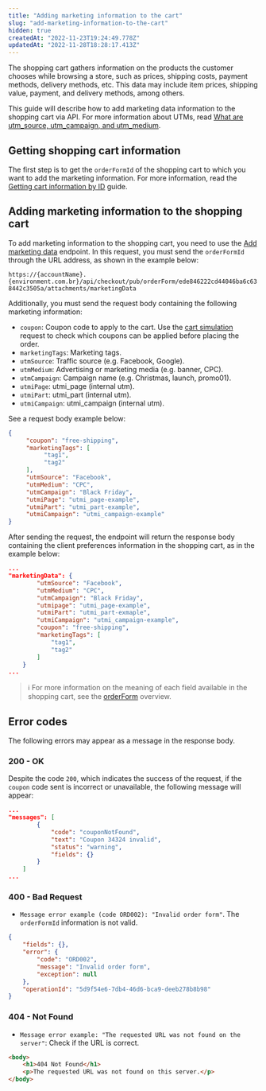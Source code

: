 ```yaml
---
title: "Adding marketing information to the cart"
slug: "add-marketing-information-to-the-cart"
hidden: true
createdAt: "2022-11-23T19:24:49.778Z"
updatedAt: "2022-11-28T18:28:17.413Z"
---
```


The shopping cart gathers information on the products the customer chooses while browsing a store, such as prices, shipping costs, payment methods, delivery methods, etc. This data may include item prices, shipping value, payment, and delivery methods, among others.

This guide will describe how to add marketing data information to the shopping cart via API. For more information about UTMs, read [What are utm_source, utm_campaign, and utm_medium](https://help.vtex.com/tutorial/what-are-utm-source-utm-campaign-and-utm-medium).

## Getting shopping cart information

The first step is to get the `orderFormId` of the shopping cart to which you want to add the marketing information. For more information, read the [Getting cart information by ID](https://developers.vtex.com/vtex-rest-api/docs/get-cart-information-by-id) guide.

## Adding marketing information to the shopping cart

To add marketing information to the shopping cart, you need to use the [Add marketing data](https://developers.vtex.com/vtex-rest-api/reference/addmarketingdata) endpoint. In this request, you must send the `orderFormId` through the URL address, as shown in the example below:

`https://{accountName}.{environment.com.br}/api/checkout/pub/orderForm/ede846222cd44046ba6c638442c3505a/attachments/marketingData`

Additionally, you must send the request body containing the following marketing information:

- `coupon`: Coupon code to apply to the cart. Use the [cart simulation](https://developers.vtex.com/docs/api-reference/checkout-api#post-/api/checkout/pub/orderForms/simulation) request to check which coupons can be applied before placing the order.
- `marketingTags`: Marketing tags.
- `utmSource`: Traffic source (e.g. Facebook, Google).
- `utmMedium`: Advertising or marketing media (e.g. banner, CPC).
- `utmCampaign`: Campaign name (e.g. Christmas, launch, promo01).
- `utmiPage`: utmi_page (internal utm).
- `utmiPart`: utmi_part (internal utm).
- `utmiCampaign`: utmi_campaign (internal utm).

See a request body example below:

```json
{
     "coupon": "free-shipping",
     "marketingTags": [
          "tag1",
          "tag2"
     ],
     "utmSource": "Facebook",
     "utmMedium": "CPC",
     "utmCampaign": "Black Friday",
     "utmiPage": "utmi_page-example",
     "utmiPart": "utmi_part-example",
     "utmiCampaign": "utmi_campaign-example"
}
```

After sending the request, the endpoint will return the response body containing the client preferences information in the shopping cart, as in the example below:

```json
...
"marketingData": {
        "utmSource": "Facebook",
        "utmMedium": "CPC",
        "utmCampaign": "Black Friday",
        "utmipage": "utmi_page-example",
        "utmiPart": "utmi_part-exmaple",
        "utmiCampaign": "utmi_campaign-example",
        "coupon": "free-shipping",
        "marketingTags": [
            "tag1",
            "tag2"
        ]
    }
...
```

> ℹ️️ For more information on the meaning of each field available in the shopping cart, see the [orderForm](https://developers.vtex.com/docs/guides/orderform-fields) overview.

## Error codes

The following errors may appear as a message in the response body.

### 200 - OK

Despite the code `200`, which indicates the success of the request, if the `coupon` code sent is incorrect or unavailable, the following message will appear:

```json
...
"messages": [
        {
            "code": "couponNotFound",
            "text": "Coupon 34324 invalid",
            "status": "warning",
            "fields": {}
        }
    ]
...
```

### 400 - Bad Request

- `Message error example (code ORD002): "Invalid order form"`. The `orderFormId` information is not valid.

```json
{
    "fields": {},
    "error": {
        "code": "ORD002",
        "message": "Invalid order form",
        "exception": null
    },
    "operationId": "5d9f54e6-7db4-46d6-bca9-deeb278b8b98"
}
```

### 404 - Not Found

- `Message error example: "The requested URL was not found on the server"`: Check if the URL is correct.

```html
<body>
    <h1>404 Not Found</h1>
    <p>The requested URL was not found on this server.</p>
</body>
```

